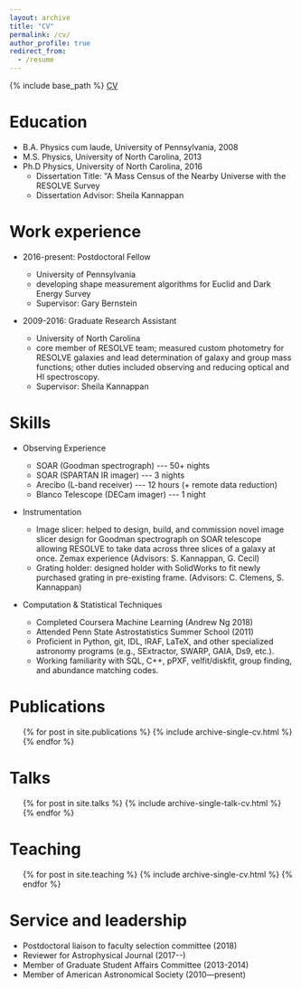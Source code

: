 ```yaml
---
layout: archive
title: "CV"
permalink: /cv/
author_profile: true
redirect_from:
  - /resume
---
```


{% include base_path %}
[CV](../files/EckertCV_V2.pdf)

Education
======
* B.A. Physics cum laude, University of Pennsylvania, 2008
* M.S. Physics, University of North Carolina, 2013
* Ph.D Physics, University of North Carolina, 2016
  * Dissertation Title: "A Mass Census of the Nearby Universe with the RESOLVE Survey
  * Dissertation Advisor: Sheila Kannappan

Work experience
======
* 2016-present: Postdoctoral Fellow
  * University of Pennsylvania
  * developing shape measurement algorithms for Euclid and Dark Energy Survey
  * Supervisor: Gary Bernstein

* 2009-2016: Graduate Research Assistant
  * University of North Carolina
  * core member of RESOLVE team; measured custom photometry for RESOLVE galaxies and lead determination of galaxy and group mass functions; other duties included observing and reducing optical and HI spectroscopy.
  * Supervisor: Sheila Kannappan
  
Skills
======
* Observing Experience
  * SOAR (Goodman spectrograph) --- 50+ nights
  * SOAR (SPARTAN IR imager) --- 3 nights
  * Arecibo (L-band receiver) --- 12 hours (+ remote data reduction)
  * Blanco Telescope (DECam imager) --- 1 night

* Instrumentation
  * Image slicer: helped to design, build, and commission novel image slicer design for Goodman spectrograph on SOAR telescope allowing RESOLVE to take data across three slices of a galaxy at once. Zemax experience (Advisors: S. Kannappan, G. Cecil)
  * Grating holder: designed holder with SolidWorks to fit newly purchased grating in pre-existing frame. (Advisors: C. Clemens, S. Kannappan)

* Computation & Statistical Techniques
  * Completed Coursera Machine Learning (Andrew Ng 2018)
  * Attended Penn State Astrostatistics Summer School (2011) 
  * Proficient in Python, git, IDL, IRAF, LaTeX, and other specialized astronomy programs (e.g., SExtractor, SWARP, GAIA, Ds9, etc.).
  * Working familiarity with SQL, C++, pPXF, velfit/diskfit, group finding, and abundance matching codes.

Publications
======
  <ul>{% for post in site.publications %}
    {% include archive-single-cv.html %}
  {% endfor %}</ul>
  
Talks
======
  <ul>{% for post in site.talks %}
    {% include archive-single-talk-cv.html %}
  {% endfor %}</ul>
  
Teaching
======
  <ul>{% for post in site.teaching %}
    {% include archive-single-cv.html %}
  {% endfor %}</ul>
  
Service and leadership
======
* Postdoctoral liaison to faculty selection committee (2018)                    
* Reviewer for Astrophysical Journal (2017--)
* Member of Graduate Student Affairs Committee (2013-2014)
* Member of American Astronomical Society (2010—present)
